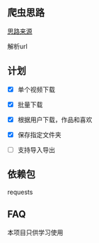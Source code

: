 ## 爬虫思路

[思路来源](https://mp.weixin.qq.com/s/W1RcQBP2bquDt9x9SYIkKg)

解析url

## 计划
- [x] 单个视频下载
- [x] 批量下载
- [x] 根据用户下载，作品和喜欢
- [x] 保存指定文件夹
- [ ] 支持导入导出


## 依赖包
requests

## FAQ
本项目只供学习使用


